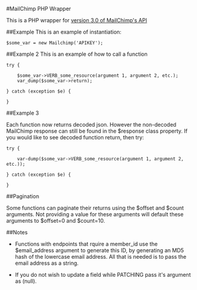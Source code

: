 #MailChimp PHP Wrapper

This is a PHP wrapper for [version 3.0 of MailChimp's API](https://kb.mailchimp.com/api)

##Example
This is an example of instantiation:

	$some_var = new Mailchimp('APIKEY');

##Example 2
This is an example of how to call a function

	try {

		$some_var->VERB_some_resource(argument 1, argument 2, etc.);
		var_dump($some_var->return);

	} catch (exception $e) {

	} 

##Example 3

Each function now returns decoded json. However the non-decoded MailChimp response can still be found in the $response class property. If you would like to see decoded function return, then try:

	try {

		var-dump($some_var->VERB_some_resource(argument 1, argument 2, etc.));

	} catch (exception $e) {

	}

##Pagination

Some functions can paginate their returns using the $offset and $count arguments. Not providing a value for these arguments will default these arguments to $offset=0 and $count=10. 

##Notes

- Functions with endpoints that rquire a member_id use the $email_address argument to generate this ID, by generating an MD5 hash of the lowercase email address. All that is needed is to pass the email address as a string.

- If you do not wish to update a field while PATCHING pass it's argument as (null). 






